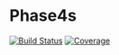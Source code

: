 # Phase4s

[![Build Status](https://github.com/jlapeyre/Phase4s.jl/actions/workflows/CI.yml/badge.svg?branch=main)](https://github.com/jlapeyre/Phase4s.jl/actions/workflows/CI.yml?query=branch%3Amain)
[![Coverage](https://codecov.io/gh/jlapeyre/Phase4s.jl/branch/main/graph/badge.svg)](https://codecov.io/gh/jlapeyre/Phase4s.jl)

